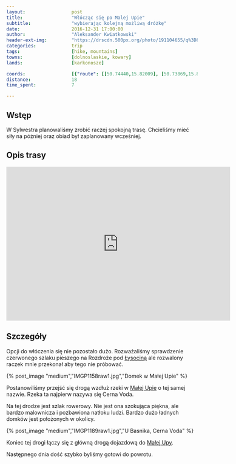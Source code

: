 ```yaml
---
layout:                 post
title:                  "Włócząc się po Malej Upie"
subtitle:               "wybierając kolejną możliwą dróżkę"
date:                   2016-12-31 17:00:00
author:                 "Aleksander Kwiatkowski"
header-ext-img:         "https://drscdn.500px.org/photo/191104655/q%3D80_m%3D2000/61a9620c2506c0d9da6c8770605736c0"
categories:             trip
tags:                   [hike, mountains]
towns:                  [dolnoslaskie, kowary]
lands:                  [karkonosze]

coords:                 [{"route": [[50.74440,15.82009], [50.73869,15.81885], [50.73389,15.81039], [50.72924,15.80735]], "type": "hike"}]
distance:               18
time_spent:             7

---
```


[wiki-mala-upa]: https://pl.wikipedia.org/wiki/Mal%C3%A1_%C3%9Apa
[wiki-lysocina]: https://pl.wikipedia.org/wiki/%C5%81ysocina

Wstęp
-----

W Sylwestra planowaliśmy zrobić raczej spokojną trasę. Chcieliśmy mieć siły
na później oraz obiad był zaplanowany wcześniej.

Opis trasy
----------

<iframe height='405' width='590' frameborder='0' allowtransparency='true' scrolling='no' src='https://www.strava.com/activities/818482777/embed/88445ae49f28c419b8b732a3d6c962afee438ae3'></iframe>

Szczegóły
---------

Opcji do włóczenia się nie pozostało dużo. Rozważaliśmy sprawdzenie czerwonego
szlaku pieszego na Rozdroże pod [Łysociną][wiki-lysocina] ale rozwalony
raczek mnie przekonał aby tego nie próbować.

{% post_image "medium","IMGP1158raw1.jpg","Domek w Małej Upie" %}


Postanowiliśmy przejść się drogą wzdłuż rzeki w [Małej Upie][wiki-mala-upa] o tej
samej nazwie. Rzeka ta najpierw nazywa się Cerna Voda.

Na tej drodze jest szlak rowerowy. Nie jest ona szokująca piękna, ale bardzo
malownicza i pozbawiona natłoku ludzi. Bardzo dużo ładnych domków jest położonych
w okolicy.

{% post_image "medium","IMGP1189raw1.jpg","U Basnika, Cerna Voda" %}

Koniec tej drogi łączy się z główną drogą dojazdową
do [Małej Upy][wiki-mala-upa].

Następnego dnia dość szybko byliśmy gotowi do powrotu.
